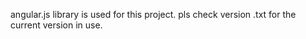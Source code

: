 angular.js library is used for this project. pls check version .txt for the current version in use.
